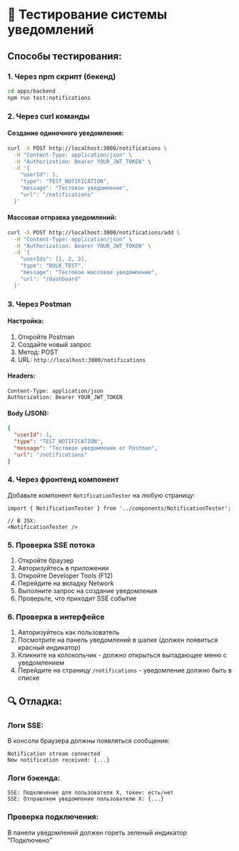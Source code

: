 # 🧪 Тестирование системы уведомлений

## Способы тестирования:

### 1. Через npm скрипт (бекенд)
```bash
cd apps/backend
npm run test:notifications
```

### 2. Через curl команды

#### Создание одиночного уведомления:
```bash
curl -X POST http://localhost:3000/notifications \
  -H "Content-Type: application/json" \
  -H "Authorization: Bearer YOUR_JWT_TOKEN" \
  -d '{
    "userId": 1,
    "type": "TEST_NOTIFICATION",
    "message": "Тестовое уведомление",
    "url": "/notifications"
  }'
```

#### Массовая отправка уведомлений:
```bash
curl -X POST http://localhost:3000/notifications/add \
  -H "Content-Type: application/json" \
  -H "Authorization: Bearer YOUR_JWT_TOKEN" \
  -d '{
    "userIds": [1, 2, 3],
    "type": "BULK_TEST",
    "message": "Тестовое массовое уведомление",
    "url": "/dashboard"
  }'
```

### 3. Через Postman

#### Настройка:
1. Откройте Postman
2. Создайте новый запрос
3. Метод: POST
4. URL: `http://localhost:3000/notifications`

#### Headers:
```
Content-Type: application/json
Authorization: Bearer YOUR_JWT_TOKEN
```

#### Body (JSON):
```json
{
  "userId": 1,
  "type": "TEST_NOTIFICATION",
  "message": "Тестовое уведомление от Postman",
  "url": "/notifications"
}
```

### 4. Через фронтенд компонент

Добавьте компонент `NotificationTester` на любую страницу:

```tsx
import { NotificationTester } from '../components/NotificationTester';

// В JSX:
<NotificationTester />
```

### 5. Проверка SSE потока

1. Откройте браузер
2. Авторизуйтесь в приложении
3. Откройте Developer Tools (F12)
4. Перейдите на вкладку Network
5. Выполните запрос на создание уведомления
6. Проверьте, что приходит SSE событие

### 6. Проверка в интерфейсе

1. Авторизуйтесь как пользователь
2. Посмотрите на панель уведомлений в шапке (должен появиться красный индикатор)
3. Кликните на колокольчик - должно открыться выпадающее меню с уведомлением
4. Перейдите на страницу `/notifications` - уведомление должно быть в списке

## 🔍 Отладка:

### Логи SSE:
В консоли браузера должны появляться сообщения:
```
Notification stream connected
New notification received: {...}
```

### Логи бэкенда:
```
SSE: Подключение для пользователя X, токен: есть/нет
SSE: Отправляем уведомление пользователю X: {...}
```

### Проверка подключения:
В панели уведомлений должен гореть зеленый индикатор "Подключено"